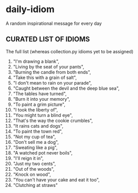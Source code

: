 # daily-idiom
A random inspirational message for every day


## CURATED LIST OF IDIOMS

The full list (whereas collection.py idioms yet to be assigned)

  1.  "I'm drawing a blank",
  2.  "Living by the seat of your pants",
  3.  "Burning the candle from both ends",
  4.  "Take this with a grain of salt",
  5.  "I don't mean to rain on your parade",  
  6.  "Caught between the devil and the deep blue sea",
  7.  "The tables have turned",
  8.  "Burn it into your memory",
  9.  "To paint a grim picture",
 10.  "I took the liberty of", 
 11.  "You might turn a blind eye",
 12.  "That's the way the cookie crumbles",
 13.  "It rains cats and dogs",
 14.  "To paint the town red",
 15.  "Not my cup of tea",   
 16.  "Don't sell me a dog",
 17.  "Sweating like a pig",
 18.  "A watched pot never boils",
 19.  "I'll reign it in",
 20.  "Just my two cents",   
 21.  "Out of the woods",
 22.  "Knock on wood",
 23.  "You can't have your cake and eat it too",
 24.  "Clutching at straws"
